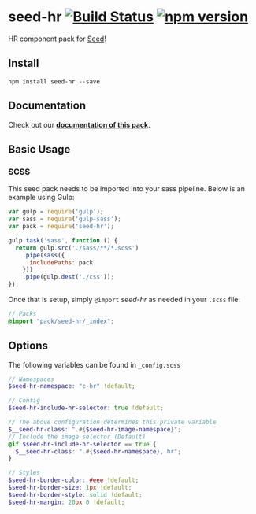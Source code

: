 # seed-hr [![Build Status](https://travis-ci.org/helpscout/seed-hr.svg?branch=master)](https://travis-ci.org/helpscout/seed-hr) [![npm version](https://badge.fury.io/js/seed-hr.svg)](https://badge.fury.io/js/seed-hr)

HR component pack for [Seed](https://github.com/helpscout/seed)!

## Install
```
npm install seed-hr --save
```


## Documentation

Check out our **[documentation of this pack](http://developer.helpscout.net/seed/packs/seed-hr/)**.


## Basic Usage

### SCSS
This seed pack needs to be imported into your sass pipeline. Below is an example using Gulp:


```javascript
var gulp = require('gulp');
var sass = require('gulp-sass');
var pack = require('seed-hr');

gulp.task('sass', function () {
  return gulp.src('./sass/**/*.scss')
    .pipe(sass({
      includePaths: pack
    }))
    .pipe(gulp.dest('./css'));
});
```

Once that is setup, simply `@import` *seed-hr* as needed in your `.scss` file:

```scss
// Packs
@import "pack/seed-hr/_index";
```

## Options

The following variables can be found in `_config.scss`

```scss
// Namespaces
$seed-hr-namespace: "c-hr" !default;

// Config
$seed-hr-include-hr-selector: true !default;

// The above configuration determines this private variable
$__seed-hr-class: ".#{$seed-hr-image-namespace}";
// Include the image selector (Default)
@if $seed-hr-include-hr-selector == true {
  $__seed-hr-class: ".#{$seed-hr-namespace}, hr";
}

// Styles
$seed-hr-border-color: #eee !default;
$seed-hr-border-size: 1px !default;
$seed-hr-border-style: solid !default;
$seed-hr-margin: 20px 0 !default;
```
